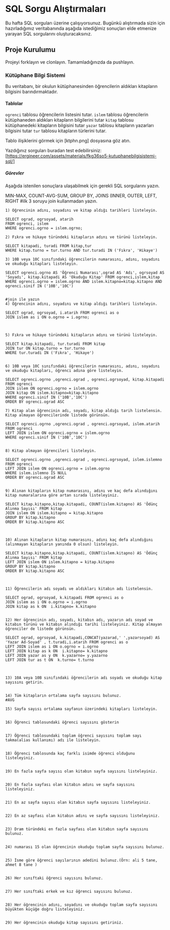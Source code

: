 # SQL Sorgu Alıştırmaları

Bu hafta SQL sorguları üzerine çalışıyorsunuz. Bugünkü alıştırmada sizin için hazırladığımız veritabanında aşağıda istediğimiz sonuçları elde etmenize yarayan SQL sorgularını oluşturacaksınız.

## Proje Kurulumu

Projeyi forklayın ve clonlayın. Tamamladığınızda da pushlayın.

### Kütüphane Bilgi Sistemi

Bu veritabanı, bir okulun kütüphanesinden öğrencilerin aldıkları kitapların bilgisini barındırmaktadır.

#### Tablolar

`ogrenci` tablosu öğrencilerin listesini tutar.
`islem` tablosu öğrencilerin kütüphaneden aldıkları kitapların bilgilerini tutar
`kitap` tablosu kütüphanedeki kitapların bilgisini tutar
`yazar` tablosu kitapların yazarları bilgisini tutar
`tur` tablosu kitapların türlerini tutar.

Tablo ilişiklerini görmek için [ktphn.png] dosyasına göz atın.

Yazdığınız sorguları buradan test edebilirsiniz: [https://ergineer.com/assets/materials/fkg36so5-kutuphanebilgisistemi-sql/]

##### Görevler

Aşağıda istenilen sonuçlara ulaşabilmek için gerekli SQL sorgularını yazın.

MIN-MAX, COUNT-AVG-SUM, GROUP BY, JOINS (INNER, OUTER, LEFT, RIGHT
#ilk 3 soruyu join kullanmadan yazın.

    1) Öğrencinin adını, soyadını ve kitap aldığı tarihleri listeleyin.

    SELECT ograd, ogrsoyad, atarih
    FROM ogrenci, islem
    WHERE ogrenci.ogrno = islem.ogrno;

    2) Fıkra ve hikaye türündeki kitapların adını ve türünü listeleyin.

    SELECT kitapadi, turadi FROM kitap,tur
    WHERE kitap.turno = tur.turno AND tur.turadi IN ('Fıkra', 'Hikaye')

    3) 10B veya 10C sınıfındaki öğrencilerin numarasını, adını, soyadını ve okuduğu kitapları listeleyin.

    SELECT ogrenci.ogrno AS 'Öğrenci Numarası',ograd AS 'Adı', ogrsoyad AS 'Soyadı', kitap.kitapadi AS 'Okuduğu Kitap' FROM ogrenci,islem,kitap
    WHERE ogrenci.ogrno = islem.ogrno AND islem.kitapno=kitap.kitapno AND  ogrenci.sinif IN ('10B','10C')


    #join ile yazın
    4) Öğrencinin adını, soyadını ve kitap aldığı tarihleri listeleyin.

    SELECT ograd, ogrsoyad, i.atarih FROM ogrenci as o
    JOIN islem as i ON o.ogrno = i.ogrno;



    5) Fıkra ve hikaye türündeki kitapların adını ve türünü listeleyin.

    SELECT kitap.kitapadi, tur.turadi FROM kitap
    JOIN tur ON kitap.turno = tur.turno
    WHERE tur.turadi IN ('Fıkra', 'Hikaye')


    6) 10B veya 10C sınıfındaki öğrencilerin numarasını, adını, soyadını ve okuduğu kitapları, öğrenci adına göre listeleyin.

    SELECT ogrenci.ogrno ,ogrenci.ograd , ogrenci.ogrsoyad, kitap.kitapadi FROM ogrenci
    JOIN islem ON ogrenci.ogrno = islem.ogrno
    JOIN kitap ON islem.kitapno=kitap.kitapno
    WHERE ogrenci.sinif IN ('10B','10C')
    ORDER BY ogrenci.ograd ASC

    7) Kitap alan öğrencinin adı, soyadı, kitap aldığı tarih listelensin. Kitap almayan öğrencilerinde listede görünsün.

    SELECT ogrenci.ogrno ,ogrenci.ograd , ogrenci.ogrsoyad, islem.atarih FROM ogrenci
    LEFT JOIN islem ON ogrenci.ogrno = islem.ogrno
    WHERE ogrenci.sinif IN ('10B','10C')


    8) Kitap almayan öğrencileri listeleyin.

    SELECT ogrenci.ogrno ,ogrenci.ograd , ogrenci.ogrsoyad, islem.islemno FROM ogrenci
    LEFT JOIN islem ON ogrenci.ogrno = islem.ogrno
    WHERE islem.islemno IS NULL
    ORDER BY ogrenci.ograd ASC


    9) Alınan kitapların kitap numarasını, adını ve kaç defa alındığını kitap numaralarına göre artan sırada listeleyiniz.

    SELECT kitap.kitapno,kitap.kitapadi, COUNT(islem.kitapno) AS 'Ödünç Alınma Sayısı' FROM kitap
    JOIN islem ON islem.kitapno = kitap.kitapno
    GROUP BY kitap.kitapno
    ORDER BY kitap.kitapno ASC



    10) Alınan kitapların kitap numarasını, adını kaç defa alındığını (alınmayan kitapların yanında 0 olsun) listeleyin.

    SELECT kitap.kitapno,kitap.kitapadi, COUNT(islem.kitapno) AS 'Ödünç Alınma Sayısı' FROM kitap
    LEFT JOIN islem ON islem.kitapno = kitap.kitapno
    GROUP BY kitap.kitapno
    ORDER BY kitap.kitapno ASC



    11) Öğrencilerin adı soyadı ve aldıkları kitabın adı listelensin.

    SELECT ograd, ogrsoyad, k.kitapadi FROM ogrenci as o
    JOIN islem as i ON o.ogrno = i.ogrno
    JOIN kitap as k ON  i.kitapno= k.kitapno


    12) Her öğrencinin adı, soyadı, kitabın adı, yazarın adı soyad ve kitabın türünü ve kitabın alındığı tarihi listeleyiniz. Kitap almayan öğrenciler de listede görünsün.

    SELECT ograd, ogrsoyad, k.kitapadi,CONCAT(yazarad,' ',yazarsoyad) AS 'Yazar Ad-Soyad' , t.turadi,i.atarih FROM ogrenci as o
    LEFT JOIN islem as i ON o.ogrno = i.ogrno
    LEFT JOIN kitap as k ON  i.kitapno= k.kitapno
    LEFT JOIN yazar as y ON  k.yazarno= y.yazarno
    LEFT JOIN tur as t ON  k.turno= t.turno



    13) 10A veya 10B sınıfındaki öğrencilerin adı soyadı ve okuduğu kitap sayısını getirin.


    14) Tüm kitapların ortalama sayfa sayısını bulunuz.
    #AVG

    15) Sayfa sayısı ortalama sayfanın üzerindeki kitapları listeleyin.


    16) Öğrenci tablosundaki öğrenci sayısını gösterin


    17) Öğrenci tablosundaki toplam öğrenci sayısını toplam sayı takma(alias kullanımı) adı ile listeleyin.


    18) Öğrenci tablosunda kaç farklı isimde öğrenci olduğunu listeleyiniz.


    19) En fazla sayfa sayısı olan kitabın sayfa sayısını listeleyiniz.


    20) En fazla sayfası olan kitabın adını ve sayfa sayısını listeleyiniz.


    21) En az sayfa sayısı olan kitabın sayfa sayısını listeleyiniz.


    22) En az sayfası olan kitabın adını ve sayfa sayısını listeleyiniz.


    23) Dram türündeki en fazla sayfası olan kitabın sayfa sayısını bulunuz.


    24) numarası 15 olan öğrencinin okuduğu toplam sayfa sayısını bulunuz.


    25) İsme göre öğrenci sayılarının adedini bulunuz.(Örn: ali 5 tane, ahmet 8 tane )


    26) Her sınıftaki öğrenci sayısını bulunuz.


    27) Her sınıftaki erkek ve kız öğrenci sayısını bulunuz.


    28) Her öğrencinin adını, soyadını ve okuduğu toplam sayfa sayısını büyükten küçüğe doğru listeleyiniz.


    29) Her öğrencinin okuduğu kitap sayısını getiriniz.

